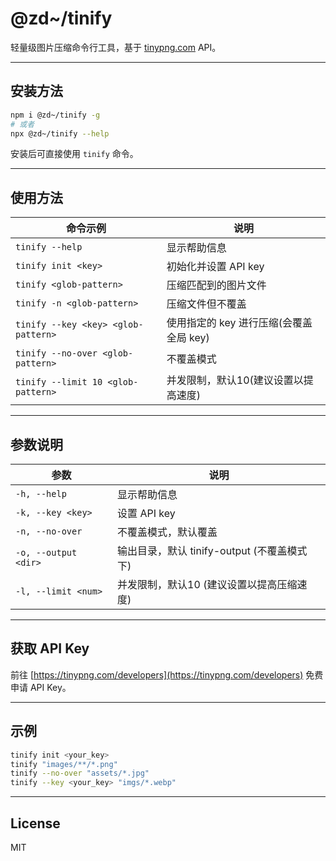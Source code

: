 # @zd~/tinify

轻量级图片压缩命令行工具，基于 [tinypng.com](https://tinypng.com/developers) API。

---

## 安装方法

```bash
npm i @zd~/tinify -g
# 或者
npx @zd~/tinify --help
```

安装后可直接使用 `tinify` 命令。

---

## 使用方法

| 命令示例                                                         | 说明                                   |
|------------------------------------------------------------------|----------------------------------------|
| `tinify --help`                                                  | 显示帮助信息                           |
| `tinify init <key>`                                              | 初始化并设置 API key                   |
| `tinify <glob-pattern>`                                          | 压缩匹配到的图片文件                   |
| `tinify -n <glob-pattern>`                                       | 压缩文件但不覆盖                       |
| `tinify --key <key> <glob-pattern>`                              | 使用指定的 key 进行压缩(会覆盖全局 key)|
| `tinify --no-over <glob-pattern>`                                | 不覆盖模式                             |
| `tinify --limit 10 <glob-pattern>`                               | 并发限制，默认10(建议设置以提高速度)   |

---

## 参数说明

| 参数                        | 说明                                         |
|-----------------------------|----------------------------------------------|
| `-h, --help`                | 显示帮助信息                                 |
| `-k, --key <key>`           | 设置 API key                                 |
| `-n, --no-over`             | 不覆盖模式，默认覆盖                         |
| `-o, --output <dir>`        | 输出目录，默认 tinify-output (不覆盖模式下)   |
| `-l, --limit <num>`         | 并发限制，默认10 (建议设置以提高压缩速度)     |

---

## 获取 API Key

前往 [https://tinypng.com/developers](https://tinypng.com/developers) 免费申请 API Key。

---

## 示例

```bash
tinify init <your_key>
tinify "images/**/*.png"
tinify --no-over "assets/*.jpg"
tinify --key <your_key> "imgs/*.webp"
```

---

## License

MIT
